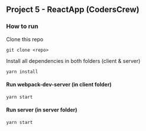 ## Project 5 - ReactApp (CodersCrew)

### How to run

Clone this repo
```
git clone <repo>
```

Install all dependencies in both folders (client & server)
```
yarn install
```
#### Run webpack-dev-server (in client folder)
```
yarn start
```
#### Run server (in server folder)
```
yarn start
```
